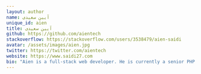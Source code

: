 ```yaml
---
layout: author
name: آیین سعیدی
unique_id: aien
title: آیین سعیدی
github: https://github.com/aientech
stackoverflow: https://stackoverflow.com/users/3538479/aien-saidi
avatar: /assets/images/aien.jpg
twitter: https://twitter.com/aientech
website: https://www.saidi27.com
bio: "Aien is a full-stack web developer. He is currently a senior PHP developer and works with popular frameworks (e.g Symfony, etc), also popular JavaScript frameworks like React and Next.js. He is passionate about learning new things and technologies."
---
```

